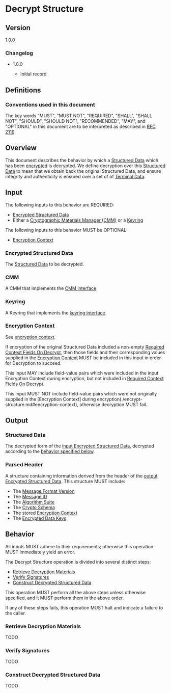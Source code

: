 [//]: # "Copyright Amazon.com Inc. or its affiliates. All Rights Reserved."
[//]: # "SPDX-License-Identifier: CC-BY-SA-4.0"

# Decrypt Structure

## Version

1.0.0

### Changelog

- 1.0.0

  - Initial record

## Definitions

### Conventions used in this document

The key words "MUST", "MUST NOT", "REQUIRED", "SHALL", "SHALL NOT", "SHOULD", "SHOULD NOT", "RECOMMENDED", "MAY", and "OPTIONAL"
in this document are to be interpreted as described in [RFC 2119](https://tools.ietf.org/html/rfc2119).

## Overview

This document describes the behavior by which a [Structured Data](./structures.md#structured-data)
which has been [encrypted](./encrypt-structure.md) is decrypted.
We define decryption over this [Structured Data](./structures.md#structured-data) to mean that
we obtain back the original Structured Data,
and ensure integrity and authenticity is ensured over a set of of [Terminal Data](./structures.md#terminal-data).

## Input

The following inputs to this behavior are REQUIRED:

- [Encrypted Structured Data](#encrypted-structured-data)
- Either a [Cryptographic Materials Manager (CMM)](#cmm) or a [Keyring](#keyring)

The following inputs to this behavior MUST be OPTIONAL:

- [Encryption Context](#encryption-context)


### Encrypted Structured Data

The [Structured Data](./structures.md#structured-data) to be decrypted.

### CMM

A CMM that implements the [CMM interface](https://github.com/awslabs/aws-encryption-sdk-specification/blob/master/framework/cmm-interface.md).

### Keyring

A Keyring that implements the [keyring interface](https://github.com/awslabs/aws-encryption-sdk-specification/blob/master/framework/keyring-interface.md).

### Encryption Context

See [encryption context](./structures.md#encryption-context).

If encryption of the original Structured Data included a non-empty [Required Context Fields On Decrypt](./encrypt-structure.md#required-context-fields-on-decrypt),
then those fields and their corresponding values supplied in the [Encryption Context](./encrypt-structure.md#encryption-context)
MUST be included in this input in order for Decryption to succeed.

This input MAY include field-value pairs which were included in the input Encryption Context during encryption,
but not included in [Required Context Fields On Decrypt](./encrypt-structure.md#required-context-fields-on-decrypt).

This input MUST NOT include field-value pairs which were not originally supplied in the [Encryption Context] during encryption(./encrypt-structure.md#encryption-context),
otherwise decryption MUST fail.

## Output

### Structured Data

The decrypted form of the [input Encrypted Structured Data](#encrypted-structured-data),
decrypted according to the [behavior specified below](#behavior).

### Parsed Header

A structure containing information derived from the header of the [output Encrypted Structured Data](#encrypted-structured-data).
This structure MUST include:
- The [Message Format Version](#TODO-truss-header)
- The [Message ID](#TODO-truss-header)
- The [Algorithm Suite](#TODO-truss-header)
- The [Crypto Schema](#TODO-truss-header)
- The stored [Encryption Context](#TODO-truss-header)
- The [Encrypted Data Keys](#TODO-truss-header)

## Behavior

All inputs MUST adhere to their requirements;
otherwise this operation MUST immediately yield an error.

The Decrypt Structure operation is divided into several distinct steps:

- [Retrieve Decryption Materials](#retrieve-decryption-materials)
- [Verify Signatures](#verify-signatures)
- [Construct Decrypted Structured Data](#construct-decrypted-structured-data)

This operation MUST perform all the above steps unless otherwise specified,
and it MUST perform them in the above order.

If any of these steps fails, this operation MUST halt and indicate a failure to the caller.

### Retrieve Decryption Materials

TODO

### Verify Signatures

TODO

### Construct Decrypted Structured Data

TODO
